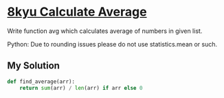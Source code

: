 # [8kyu Calculate Average](https://www.codewars.com/kata/calculate-average/train/python)

Write function avg which calculates average of numbers in given list.

Python: Due to rounding issues please do not use statistics.mean or such.

## My Solution

```python
def find_average(arr):
    return sum(arr) / len(arr) if arr else 0
```